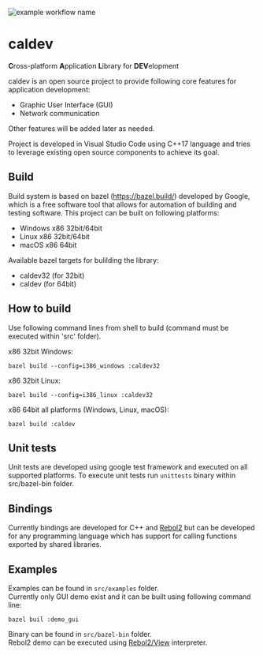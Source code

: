 ![example workflow name](https://github.com/Zamlox/caldev/workflows/CI/badge.svg)

# caldev
**C**ross-platform **A**pplication **L**ibrary for **DEV**elopment

caldev is an open source project to provide following core features for application development:
   - Graphic User Interface (GUI)
   - Network communication
   
Other features will be added later as needed.

Project is developed in Visual Studio Code using C++17 language and tries to leverage existing open source components to achieve its goal.


## Build

Build system is based on bazel (https://bazel.build/) developed by Google, which is a free software tool that allows for automation of building and testing software.
This project can be built on following platforms:
  * Windows x86 32bit/64bit
  * Linux x86 32bit/64bit
  * macOS x86 64bit
	
Available bazel targets for bulilding the library:
  * caldev32 (for 32bit)
  * caldev (for 64bit)

## How to build
Use following command lines from shell to build (command must be executed within 'src' folder).

x86 32bit Windows:
```
bazel build --config=i386_windows :caldev32
```
x86 32bit Linux:
```
bazel build --config=i386_linux :caldev32
```
x86 64bit all platforms (Windows, Linux, macOS):
```
bazel build :caldev
```


## Unit tests

Unit tests are developed using google test framework and executed on all supported platforms.
To execute unit tests run ```unittests``` binary within src/bazel-bin folder.


## Bindings

Currently bindings are developed for C++ and [Rebol2](http://www.rebol.com/docs/docs.html) but can be developed for any programming language which has support for calling functions exported by shared libraries.


## Examples
Examples can be found in ```src/examples``` folder.  
Currently only GUI demo exist and it can be built using following command line:
```
bazel buil :demo_gui
```
Binary can be found in ```src/bazel-bin``` folder.  
Rebol2 demo can be executed using [Rebol2/View](http://www.rebol.com/download-view.html) interpreter.
